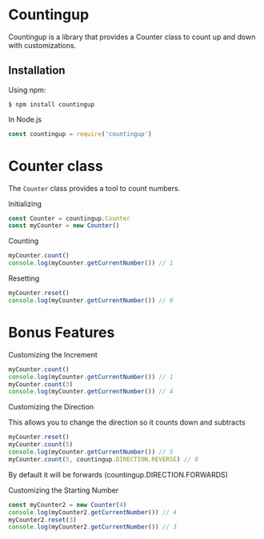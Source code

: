 # Countingup
Countingup is a library that provides a Counter class to count up and down with customizations.
## Installation
Using npm:
```
$ npm install countingup
```

In Node.js
```javascript
const countingup = require('countingup')
```

# Counter class
The ``Counter`` class provides a tool to count numbers.

Initializing
```javascript
const Counter = countingup.Counter
const myCounter = new Counter()
```

Counting
```javascript
myCounter.count()
console.log(myCounter.getCurrentNumber()) // 1
```

Resetting
```javascript
myCounter.reset()
console.log(myCounter.getCurrentNumber()) // 0
```

# Bonus Features
Customizing the Increment
```javascript
myCounter.count()
console.log(myCounter.getCurrentNumber()) // 1
myCounter.count(3)
console.log(myCounter.getCurrentNumber()) // 4
```

Customizing the Direction

This allows you to change the direction so it counts down and subtracts
```javascript
myCounter.reset()
myCounter.count(5)
console.log(myCounter.getCurrentNumber()) // 5
myCounter.count(5, countingup.DIRECTION.REVERSE) // 0
```
By default it will be forwards (countingup.DIRECTION.FORWARDS)

Customizing the Starting Number

```javascript
const myCounter2 = new Counter(4)
console.log(myCounter2.getCurrentNumber()) // 4
myCounter2.reset(3)
console.log(myCounter2.getCurrentNumber()) // 3
```
